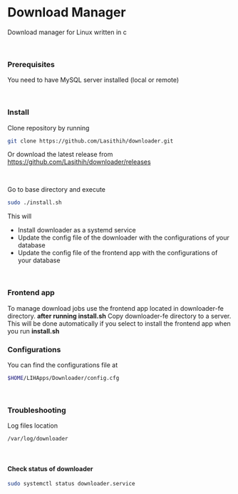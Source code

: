 
# Download Manager

Download manager for Linux written in c

<br>

### Prerequisites
You need to have MySQL server installed (local or remote)

<br>

### Install
Clone repository by running
```bash
git clone https://github.com/Lasithih/downloader.git
```

Or download the latest release from
https://github.com/Lasithih/downloader/releases

<br>

Go to base directory and execute
```bash
sudo ./install.sh
```

This will
- Install downloader as a systemd service
- Update the config file of the downloader with the configurations of your database
- Update the config file of the frontend app with the configurations of your database
<br>

### Frontend app
To manage download jobs use the frontend app located in downloader-fe directory. **after running install.sh**
Copy downloader-fe directory to a server.
This will be done automatically if you select to install the frontend app when you run **install.sh** 
<br>
  
### Configurations
You can find the configurations file at
```bash
$HOME/LIHApps/Downloader/config.cfg
```
<br>

### Troubleshooting
Log files location
```bash
/var/log/downloader
```
<br>

#### Check status of downloader
```bash
sudo systemctl status downloader.service
```
